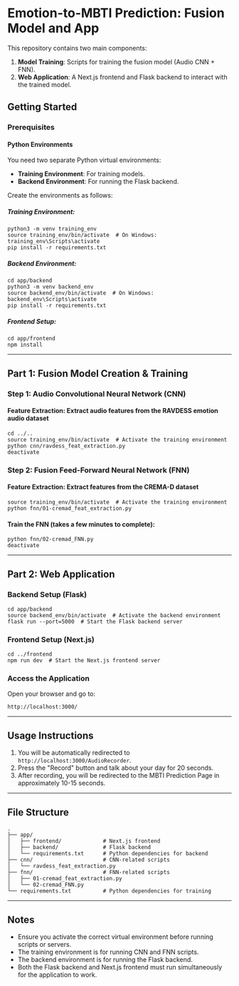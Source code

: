 # Emotion-to-MBTI Prediction: Fusion Model and App

This repository contains two main components:

1. **Model Training**: Scripts for training the fusion model (Audio CNN + FNN).
2. **Web Application**: A Next.js frontend and Flask backend to interact with the trained model.

## Getting Started

### Prerequisites

#### Python Environments

You need two separate Python virtual environments:

- **Training Environment**: For training models.
- **Backend Environment**: For running the Flask backend.

Create the environments as follows:

##### Training Environment:

    python3 -m venv training_env
    source training_env/bin/activate  # On Windows: training_env\Scripts\activate
    pip install -r requirements.txt

##### Backend Environment:

    cd app/backend
    python3 -m venv backend_env
    source backend_env/bin/activate  # On Windows: backend_env\Scripts\activate
    pip install -r requirements.txt

##### Frontend Setup:

    cd app/frontend
    npm install

---

## Part 1: Fusion Model Creation & Training

### Step 1: Audio Convolutional Neural Network (CNN)

#### Feature Extraction: Extract audio features from the RAVDESS emotion audio dataset

    cd ../..
    source training_env/bin/activate  # Activate the training environment
    python cnn/ravdess_feat_extraction.py
    deactivate

### Step 2: Fusion Feed-Forward Neural Network (FNN)

#### Feature Extraction: Extract features from the CREMA-D dataset

    source training_env/bin/activate  # Activate the training environment
    python fnn/01-cremad_feat_extraction.py

#### Train the FNN (takes a few minutes to complete):

    python fnn/02-cremad_FNN.py
    deactivate

---

## Part 2: Web Application

### Backend Setup (Flask)

    cd app/backend
    source backend_env/bin/activate  # Activate the backend environment
    flask run --port=5000  # Start the Flask backend server

### Frontend Setup (Next.js)

    cd ../frontend
    npm run dev  # Start the Next.js frontend server

### Access the Application

Open your browser and go to:

    http://localhost:3000/

---

## Usage Instructions

1. You will be automatically redirected to `http://localhost:3000/AudioRecorder`.
2. Press the "Record" button and talk about your day for 20 seconds.
3. After recording, you will be redirected to the MBTI Prediction Page in approximately 10-15 seconds.

---

## File Structure

    .
    ├── app/
    │   ├── frontend/             # Next.js frontend
    │   ├── backend/              # Flask backend
    │   └── requirements.txt      # Python dependencies for backend
    ├── cnn/                      # CNN-related scripts
    │   └── ravdess_feat_extraction.py
    ├── fnn/                      # FNN-related scripts
    │   ├── 01-cremad_feat_extraction.py
    │   └── 02-cremad_FNN.py
    └── requirements.txt          # Python dependencies for training

---

## Notes

- Ensure you activate the correct virtual environment before running scripts or servers.
- The training environment is for running CNN and FNN scripts.
- The backend environment is for running the Flask backend.
- Both the Flask backend and Next.js frontend must run simultaneously for the application to work.
